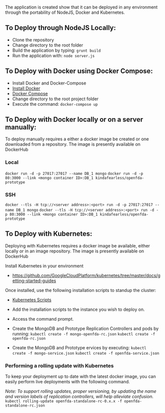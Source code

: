 The application is created show that it can be deployed in any environment through the portability of NodeJS, Docker and Kubernetes.

## To Deploy through NodeJS Locally:
* Clone the repository
* Change directory to the root folder
* Build the application by typing: `grunt build`
* Run the application with: `node server.js`

## To Deploy with Docker using Docker Compose:
* Install Docker and Docker-Compose
 * [Install Docker](https://github.com/ArdentMC/openFDA-Prototype/blob/master/documents/DockerInstallationReadMe.md)
 * [Docker Compose](https://docs.docker.com/compose/install/)
* Change directory to the root project folder
* Execute the command: `docker-compose up`

## To Deploy with Docker locally or on a server manually:
To deploy manually requires a either a docker image be created or one downloaded from a repository.
The image is presently available on DockerHub

### Local
`docker run -d -p 27017:27017 --name DB_1 mongo`
`docker run -d -p 80:3000 --link <mongo container ID>:DB_1 kindafearless/openfda-prototype`

### SSH
`docker --tls -H tcp://<server address>:<port> run -d -p 27017:27017 --name DB_1 mongo`
`docker --tls -H tcp://<server address>:<port> run -d -p 80:3000 --link <mongo container ID>:DB_1 kindafearless/openfda-prototype`

## To Deploy with Kubernetes:
Deploying with Kubernetes requires a docker image be available, either locally or in an image repository.
The image is presently available on DockerHub

Install Kubernetes in your environment
* https://github.com/GoogleCloudPlatform/kubernetes/tree/master/docs/getting-started-guides

Once installed, use the following installation scripts to standup the cluster:
* [Kubernetes Scripts](https://github.com/ArdentMC/openFDA-Prototype/tree/master/scripts/kubernetes)

* Add the installation scripts to the instance you wish to deploy on.
* Access the command prompt.
* Create the MongoDB and Prototype Replication Controllers and pods by running:
`kubectl create -f mongo-openfda-rc.json`
`kubectl create -f openfda-rc.json`
* Create the MongoDB and Prototype ervices by executing:
`kubectl create -f mongo-service.json`
`kubectl create -f openfda-service.json`

### Performing a rolling update with Kubernetes
To keep your deployment up to date with the latest docker image, you can easily perform live deployments with the following command.

*Note: To support rolling updates, proper versioning, by updating the name and version labels of replication controllers, will help alleviate confusion.*
`kubectl rolling-update openfda-standalone-rc-0.x.x -f openfda-standalone-rc.json`
